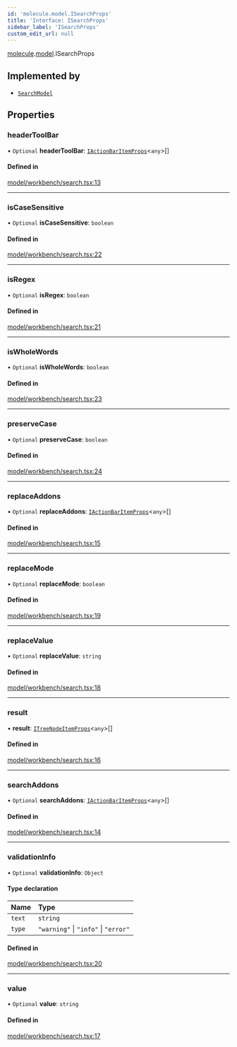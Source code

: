 ```yaml
---
id: 'molecule.model.ISearchProps'
title: 'Interface: ISearchProps'
sidebar_label: 'ISearchProps'
custom_edit_url: null
---
```


[molecule](../namespaces/molecule).[model](../namespaces/molecule.model).ISearchProps

## Implemented by

-   [`SearchModel`](../classes/molecule.model.SearchModel)

## Properties

### headerToolBar

• `Optional` **headerToolBar**: [`IActionBarItemProps`](molecule.component.IActionBarItemProps)<`any`\>[]

#### Defined in

[model/workbench/search.tsx:13](https://github.com/DTStack/molecule/blob/927b7d39/src/model/workbench/search.tsx#L13)

---

### isCaseSensitive

• `Optional` **isCaseSensitive**: `boolean`

#### Defined in

[model/workbench/search.tsx:22](https://github.com/DTStack/molecule/blob/927b7d39/src/model/workbench/search.tsx#L22)

---

### isRegex

• `Optional` **isRegex**: `boolean`

#### Defined in

[model/workbench/search.tsx:21](https://github.com/DTStack/molecule/blob/927b7d39/src/model/workbench/search.tsx#L21)

---

### isWholeWords

• `Optional` **isWholeWords**: `boolean`

#### Defined in

[model/workbench/search.tsx:23](https://github.com/DTStack/molecule/blob/927b7d39/src/model/workbench/search.tsx#L23)

---

### preserveCase

• `Optional` **preserveCase**: `boolean`

#### Defined in

[model/workbench/search.tsx:24](https://github.com/DTStack/molecule/blob/927b7d39/src/model/workbench/search.tsx#L24)

---

### replaceAddons

• `Optional` **replaceAddons**: [`IActionBarItemProps`](molecule.component.IActionBarItemProps)<`any`\>[]

#### Defined in

[model/workbench/search.tsx:15](https://github.com/DTStack/molecule/blob/927b7d39/src/model/workbench/search.tsx#L15)

---

### replaceMode

• `Optional` **replaceMode**: `boolean`

#### Defined in

[model/workbench/search.tsx:19](https://github.com/DTStack/molecule/blob/927b7d39/src/model/workbench/search.tsx#L19)

---

### replaceValue

• `Optional` **replaceValue**: `string`

#### Defined in

[model/workbench/search.tsx:18](https://github.com/DTStack/molecule/blob/927b7d39/src/model/workbench/search.tsx#L18)

---

### result

• **result**: [`ITreeNodeItemProps`](molecule.component.ITreeNodeItemProps)<`any`\>[]

#### Defined in

[model/workbench/search.tsx:16](https://github.com/DTStack/molecule/blob/927b7d39/src/model/workbench/search.tsx#L16)

---

### searchAddons

• `Optional` **searchAddons**: [`IActionBarItemProps`](molecule.component.IActionBarItemProps)<`any`\>[]

#### Defined in

[model/workbench/search.tsx:14](https://github.com/DTStack/molecule/blob/927b7d39/src/model/workbench/search.tsx#L14)

---

### validationInfo

• `Optional` **validationInfo**: `Object`

#### Type declaration

| Name   | Type                                 |
| :----- | :----------------------------------- |
| `text` | `string`                             |
| `type` | `"warning"` \| `"info"` \| `"error"` |

#### Defined in

[model/workbench/search.tsx:20](https://github.com/DTStack/molecule/blob/927b7d39/src/model/workbench/search.tsx#L20)

---

### value

• `Optional` **value**: `string`

#### Defined in

[model/workbench/search.tsx:17](https://github.com/DTStack/molecule/blob/927b7d39/src/model/workbench/search.tsx#L17)
